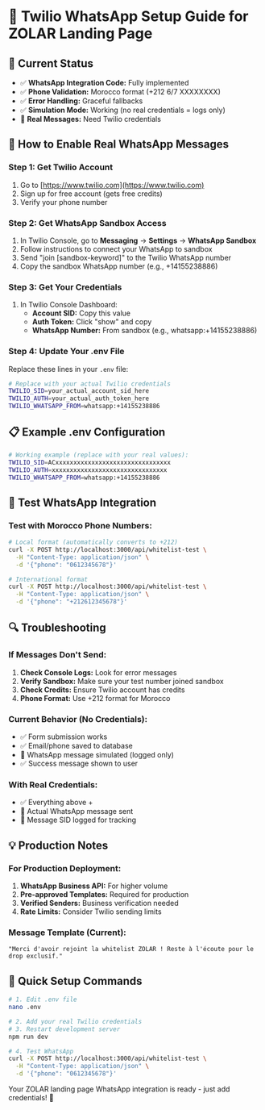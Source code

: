 # 📱 Twilio WhatsApp Setup Guide for ZOLAR Landing Page

## 🎯 Current Status
- ✅ **WhatsApp Integration Code:** Fully implemented
- ✅ **Phone Validation:** Morocco format (+212 6/7 XXXXXXXX)
- ✅ **Error Handling:** Graceful fallbacks
- ✅ **Simulation Mode:** Working (no real credentials = logs only)
- 🔄 **Real Messages:** Need Twilio credentials

## 🚀 How to Enable Real WhatsApp Messages

### Step 1: Get Twilio Account
1. Go to [https://www.twilio.com](https://www.twilio.com)
2. Sign up for free account (gets free credits)
3. Verify your phone number

### Step 2: Get WhatsApp Sandbox Access
1. In Twilio Console, go to **Messaging** → **Settings** → **WhatsApp Sandbox**
2. Follow instructions to connect your WhatsApp to sandbox
3. Send "join [sandbox-keyword]" to the Twilio WhatsApp number
4. Copy the sandbox WhatsApp number (e.g., +14155238886)

### Step 3: Get Your Credentials
1. In Twilio Console Dashboard:
   - **Account SID:** Copy this value
   - **Auth Token:** Click "show" and copy
   - **WhatsApp Number:** From sandbox (e.g., whatsapp:+14155238886)

### Step 4: Update Your .env File
Replace these lines in your `.env` file:
```bash
# Replace with your actual Twilio credentials
TWILIO_SID=your_actual_account_sid_here
TWILIO_AUTH=your_actual_auth_token_here
TWILIO_WHATSAPP_FROM=whatsapp:+14155238886
```

## 📋 Example .env Configuration
```bash
# Working example (replace with your real values):
TWILIO_SID=ACxxxxxxxxxxxxxxxxxxxxxxxxxxxxxxxx
TWILIO_AUTH=xxxxxxxxxxxxxxxxxxxxxxxxxxxxxxxx
TWILIO_WHATSAPP_FROM=whatsapp:+14155238886
```

## 🧪 Test WhatsApp Integration

### Test with Morocco Phone Numbers:
```bash
# Local format (automatically converts to +212)
curl -X POST http://localhost:3000/api/whitelist-test \
  -H "Content-Type: application/json" \
  -d '{"phone": "0612345678"}'

# International format
curl -X POST http://localhost:3000/api/whitelist-test \
  -H "Content-Type: application/json" \
  -d '{"phone": "+212612345678"}'
```

## 🔍 Troubleshooting

### If Messages Don't Send:
1. **Check Console Logs:** Look for error messages
2. **Verify Sandbox:** Make sure your test number joined sandbox
3. **Check Credits:** Ensure Twilio account has credits
4. **Phone Format:** Use +212 format for Morocco

### Current Behavior (No Credentials):
- ✅ Form submission works
- ✅ Email/phone saved to database
- 📝 WhatsApp message simulated (logged only)
- ✅ Success message shown to user

### With Real Credentials:
- ✅ Everything above +
- 📱 Actual WhatsApp message sent
- 📧 Message SID logged for tracking

## 💡 Production Notes

### For Production Deployment:
1. **WhatsApp Business API:** For higher volume
2. **Pre-approved Templates:** Required for production
3. **Verified Senders:** Business verification needed
4. **Rate Limits:** Consider Twilio sending limits

### Message Template (Current):
```
"Merci d'avoir rejoint la whitelist ZOLAR ! Reste à l'écoute pour le drop exclusif."
```

## 🎯 Quick Setup Commands

```bash
# 1. Edit .env file
nano .env

# 2. Add your real Twilio credentials
# 3. Restart development server
npm run dev

# 4. Test WhatsApp
curl -X POST http://localhost:3000/api/whitelist-test \
  -H "Content-Type: application/json" \
  -d '{"phone": "0612345678"}'
```

Your ZOLAR landing page WhatsApp integration is ready - just add credentials! 🚀 